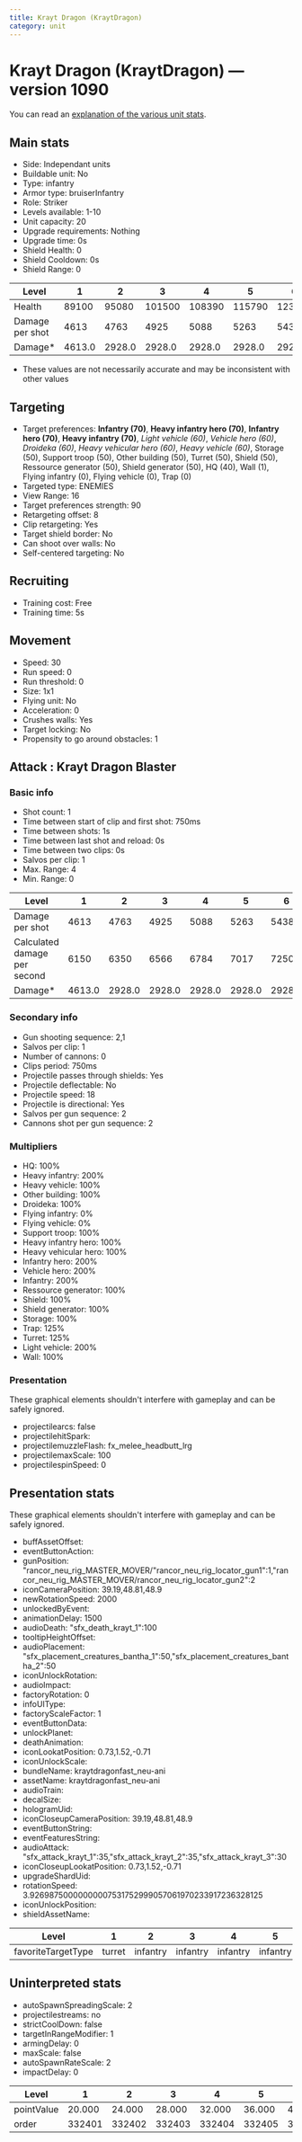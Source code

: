 ```yaml
---
title: Krayt Dragon (KraytDragon)
category: unit
---
```


# Krayt Dragon (KraytDragon) — version 1090

You can read an [explanation  of the various unit stats](unitexplained.md).

## Main stats

  * Side: Independant units
  * Buildable unit: No
  * Type: infantry
  * Armor type: bruiserInfantry
  * Role: Striker
  * Levels available: 1-10
  * Unit capacity: 20
  * Upgrade requirements: Nothing
  * Upgrade time: 0s
  * Shield Health: 0
  * Shield Cooldown: 0s
  * Shield Range: 0

|Level          |1     |2     |3     |4     |5     |6     |7     |8     |9     |10    |
|---------------|------|------|------|------|------|------|------|------|------|------|
|Health         |89100 |95080 |101500|108390|115790|123750|132300|141500|151400|152260|
|Damage per shot|4613  |4763  |4925  |5088  |5263  |5438  |5625  |5813  |6013  |6225  |
|Damage*        |4613.0|2928.0|2928.0|2928.0|2928.0|2928.0|2928.0|2928.0|2928.0|2928.0|

* These values are not necessarily accurate and may be inconsistent with other values

## Targeting

  * Target preferences: **Infantry (70)**, **Heavy infantry hero (70)**, **Infantry hero (70)**, **Heavy infantry (70)**, _Light vehicle (60)_, _Vehicle hero (60)_, _Droideka (60)_, _Heavy vehicular hero (60)_, _Heavy vehicle (60)_, Storage (50), Support troop (50), Other building (50), Turret (50), Shield (50), Ressource generator (50), Shield generator (50), HQ (40), Wall (1), Flying infantry (0), Flying vehicle (0), Trap (0)
  * Targeted type: ENEMIES
  * View Range: 16
  * Target preferences strength: 90
  * Retargeting offset: 8
  * Clip retargeting: Yes
  * Target shield border: No
  * Can shoot over walls: No
  * Self-centered targeting: No

## Recruiting

  * Training cost: Free
  * Training time: 5s

## Movement

  * Speed: 30
  * Run speed: 0
  * Run threshold: 0
  * Size: 1x1
  * Flying unit: No
  * Acceleration: 0
  * Crushes walls: Yes
  * Target locking: No
  * Propensity to go around obstacles: 1

## Attack : Krayt Dragon Blaster

### Basic info

  * Shot count: 1
  * Time between start of clip and first shot: 750ms
  * Time between shots: 1s
  * Time between last shot and reload: 0s
  * Time between two clips: 0s
  * Salvos per clip: 1
  * Max. Range: 4
  * Min. Range: 0

|Level                       |1     |2     |3     |4     |5     |6     |7     |8     |9     |10    |
|----------------------------|------|------|------|------|------|------|------|------|------|------|
|Damage per shot             |4613  |4763  |4925  |5088  |5263  |5438  |5625  |5813  |6013  |6225  |
|Calculated damage per second|6150  |6350  |6566  |6784  |7017  |7250  |7500  |7750  |8017  |8300  |
|Damage*                     |4613.0|2928.0|2928.0|2928.0|2928.0|2928.0|2928.0|2928.0|2928.0|2928.0|

### Secondary info

  * Gun shooting sequence: 2,1
  * Salvos per clip: 1
  * Number of cannons: 0
  * Clips period: 750ms
  * Projectile passes through shields: Yes
  * Projectile deflectable: No
  * Projectile speed: 18
  * Projectile is directional: Yes
  * Salvos per gun sequence: 2
  * Cannons shot per gun sequence: 2

### Multipliers

  * HQ: 100%
  * Heavy infantry: 200%
  * Heavy vehicle: 100%
  * Other building: 100%
  * Droideka: 100%
  * Flying infantry: 0%
  * Flying vehicle: 0%
  * Support troop: 100%
  * Heavy infantry hero: 100%
  * Heavy vehicular hero: 100%
  * Infantry hero: 200%
  * Vehicle hero: 200%
  * Infantry: 200%
  * Ressource generator: 100%
  * Shield: 100%
  * Shield generator: 100%
  * Storage: 100%
  * Trap: 125%
  * Turret: 125%
  * Light vehicle: 200%
  * Wall: 100%

### Presentation

These graphical elements shouldn't interfere with gameplay and can be safely ignored.

  * projectilearcs: false
  * projectilehitSpark: 
  * projectilemuzzleFlash: fx_melee_headbutt_lrg
  * projectilemaxScale: 100
  * projectilespinSpeed: 0

## Presentation stats

These graphical elements shouldn't interfere with gameplay and can be safely ignored.

  * buffAssetOffset: 
  * eventButtonAction: 
  * gunPosition: "rancor_neu_rig_MASTER_MOVER/"rancor_neu_rig_locator_gun1":1,"rancor_neu_rig_MASTER_MOVER/rancor_neu_rig_locator_gun2":2
  * iconCameraPosition: 39.19,48.81,48.9
  * newRotationSpeed: 2000
  * unlockedByEvent: 
  * animationDelay: 1500
  * audioDeath: "sfx_death_krayt_1":100
  * tooltipHeightOffset: 
  * audioPlacement: "sfx_placement_creatures_bantha_1":50,"sfx_placement_creatures_bantha_2":50
  * iconUnlockRotation: 
  * audioImpact: 
  * factoryRotation: 0
  * infoUIType: 
  * factoryScaleFactor: 1
  * eventButtonData: 
  * unlockPlanet: 
  * deathAnimation: 
  * iconLookatPosition: 0.73,1.52,-0.71
  * iconUnlockScale: 
  * bundleName: kraytdragonfast_neu-ani
  * assetName: kraytdragonfast_neu-ani
  * audioTrain: 
  * decalSize: 
  * hologramUid: 
  * iconCloseupCameraPosition: 39.19,48.81,48.9
  * eventButtonString: 
  * eventFeaturesString: 
  * audioAttack: "sfx_attack_krayt_1":35,"sfx_attack_krayt_2":35,"sfx_attack_krayt_3":30
  * iconCloseupLookatPosition: 0.73,1.52,-0.71
  * upgradeShardUid: 
  * rotationSpeed: 3.92698750000000007531752999057061970233917236328125
  * iconUnlockPosition: 
  * shieldAssetName: 

|Level             |1     |2       |3       |4       |5       |6       |7       |8       |9       |10      |
|------------------|------|--------|--------|--------|--------|--------|--------|--------|--------|--------|
|favoriteTargetType|turret|infantry|infantry|infantry|infantry|infantry|infantry|infantry|infantry|infantry|

## Uninterpreted stats

  * autoSpawnSpreadingScale: 2
  * projectilestreams: no
  * strictCoolDown: false
  * targetInRangeModifier: 1
  * armingDelay: 0
  * maxScale: false
  * autoSpawnRateScale: 2
  * impactDelay: 0

|Level     |1     |2     |3     |4     |5     |6     |7     |8     |9     |10    |
|----------|------|------|------|------|------|------|------|------|------|------|
|pointValue|20.000|24.000|28.000|32.000|36.000|40.000|44.000|48.000|52.000|60.000|
|order     |332401|332402|332403|332404|332405|332406|332407|332408|332409|332410|

